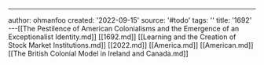 ---
author: ohmanfoo
created: '2022-09-15'
source: '#todo'
tags: ''
title: '1692'
---[[The Pestilence of American Colonialisms and the Emergence of an Exceptionalist Identity.md]]
[[1692.md]]
[[Learning and the Creation of Stock Market Institutions.md]]
[[2022.md]]
[[America.md]]
[[American.md]]
[[The British Colonial Model in Ireland and Canada.md]]

